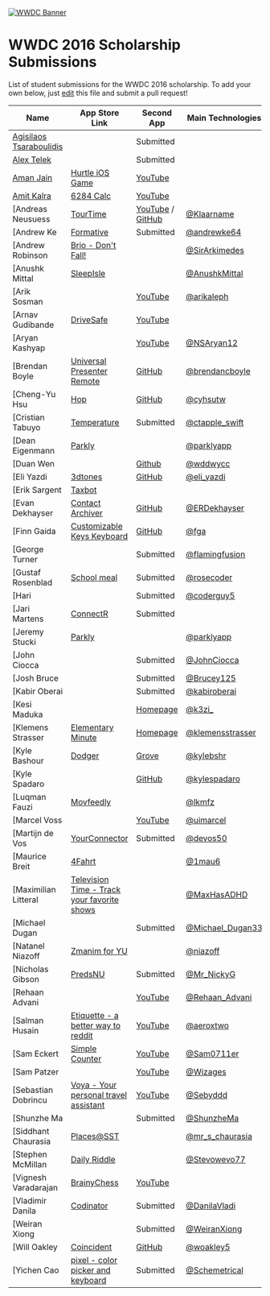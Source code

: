 [![WWDC Banner](https://developer.apple.com/wwdc/images/wwdc16-og.jpg)](https://developer.apple.com/wwdc/)
# WWDC 2016 Scholarship Submissions

List of student submissions for the WWDC 2016 scholarship.
To add your own below, just [edit](https://github.com/wwdc/2016/edit/master/README.md) this file and submit a pull request!

<!--http://www.alphabetize.org-->
<!-- Insert your name below in alphabetical order. -->
<!-- Please only submit the apps that you submitted for WWDC2016. -->
<!-- Watch out for columns, you must have 6 pipes or else the gh-pages won't like it. -->
| Name | App Store Link | Second App | Main Technologies | Status |
| ---- | -------------- | ----------------------- | ------------ | ------ |
|[Agisilaos Tsaraboulidis](https://twitter.com/AgisilaosTs)| |Submitted|| |
|[Alex Telek](https://twitter.com/alexmtk)| |Submitted|| |
|[Aman Jain](https://twitter.com/amanj203)|[Hurtle iOS Game](https://itunes.apple.com/in/app/hurtle/id1085122455?mt=8)|[YouTube](https://www.youtube.com/watch?v=hpqBGLglLTs)|| |
|[Amit Kalra](https://twitter.com/amitnkalra)|[6284 Calc](https://itunes.apple.com/us/app/6284-calc/id1006996600?mt=8)|[YouTube](https://www.youtube.com/watch?v=2JnI8qE-LKs)|| |
|[Andreas Neusuess|[TourTime](https://itunes.apple.com/app/id848979893)|[YouTube](https://youtu.be/7It2i-9BCp8) / [GitHub](https://github.com/Tantalum73/InteractiveResume-WWDC2016)|[@Klaarname](https://twitter.com/Klaarname)| |
|[Andrew Ke|[Formative](https://itunes.apple.com/us/app/formative/id1032617767?mt=8)|Submitted|[@andrewke64](https://twitter.com/andrewke64)| |
|[Andrew Robinson|[Brio - Don't Fall!](https://itunes.apple.com/us/app/brio-dont-fall!/id1087287522?mt=8)| |[@SirArkimedes](https://twitter.com/sirarkimedes)| |
|[Anushk Mittal|[SleepIsle](https://itunes.apple.com/us/app/sleepisle/id1039746876?mt=8)| |[@AnushkMittal](https://twitter.com/AnushkMittal)| |
|[Arik Sosman||[YouTube](https://youtu.be/TtHM31sxxbU)|[@arikaleph](https://twitter.com/arikaleph)||
|[Arnav Gudibande|[DriveSafe](https://github.com/SFHSHacks/DriveSafe)|[YouTube](https://www.youtube.com/watch?v=4Ft6264U1PU)|||
|[Aryan Kashyap|[]()|[YouTube](https://www.youtube.com/watch?v=qD-uxBhNKb4)|[@NSAryan12](https://twitter.com/NSAryan12?lang=en-gb)| |
|[Brendan Boyle|[Universal Presenter Remote](https://itunes.apple.com/us/app/universal-presenter-remote/id866740670?ls=1&mt=8)|[GitHub](https://github.com/brendancboyle/Universal-Presenter-Remote-iOS/)|[@brendancboyle](https://twitter.com/brendancboyle)| |
|[Cheng-Yu Hsu|[Hop](http://hop.appfinca.com)|[GitHub](https://github.com/cyhsutw/imaji)|[@cyhsutw](https://twitter.com/cyhsutw)|| 
|[Cristian Tabuyo|[Temperature](https://itunes.apple.com/es/app/alternativa-a-un-termometro/id1098259543?mt=8)|Submitted|[@ctapple_swift](https://instagram.com/ctapple_swift)| |
|[Dean Eigenmann|[Parkly](https://www.parkly.ch)||[@parklyapp](https://twitter.com/parklyapp)||
|[Duan Wen||[Github](https://github.com/wddwycc/Freehand)|[@wddwycc](https://twitter.com/wddwycc)||
|[Eli Yazdi|[3dtones](https://itunes.apple.com/us/app/3dtones/id1108446298?mt=8)|[GitHub](http://github.com/eliyazdi/3dtones)|[@eli_yazdi](https://twitter.com/eli_yazdi)| |
|[Erik Sargent|[Taxbot](https://itunes.apple.com/us/app/taxbot-automatic-mile-tracker/id461781884?mt=8)| | | |
|[Evan Dekhayser|[Contact Archiver](https://itunes.apple.com/us/app/contact-archiver/id733594022?mt=8)|[GitHub](https://github.com/edekhayser/WWDC-2016-Scholarship-App)|[@ERDekhayser](https://twitter.com/ERDekhayser)| |
|[Finn Gaida|[Customizable Keys Keyboard](https://itunes.apple.com/us/app/customizable-keys-keyboard/id1104673201?mt=8)|[GitHub](https://github.com/finngaida/wwdc/tree/master/2016)|[@fga](https://twitter.com/fga)| |
|[George Turner||Submitted|[@flamingfusion](https://twitter.com/FlamingFusion)| |
|[Gustaf Rosenblad|[School meal](https://itunes.apple.com/se/app/skolmaten/id416550379?mt=8)|Submitted|[@rosecoder](https://twitter.com/rosecoder)||
|[Hari| |Submitted|[@coderguy5](https://www.twitter.com/coderguy5)||
|[Jari Martens|[ConnectR](https://itunes.apple.com/app/connectr-all-social-media/id905696962?mt=8)| Submitted | | |
|[Jeremy Stucki|[Parkly](https://www.parkly.ch)||[@parklyapp](https://twitter.com/parklyapp)||
|[John Ciocca||Submitted|[@JohnCiocca](https://twitter.com/johnciocca)||
|[Josh Bruce||Submitted|[@Brucey125](https://twitter.com/Brucey125)| |
|[Kabir Oberai| |Submitted|[@kabiroberai](https://twitter.com/kabiroberai)| |
|[Kesi Maduka| |[Homepage](https://stm.io)|[@k3zi_](https://twitter.com/k3zi_)| |
|[Klemens Strasser|[Elementary Minute](https://itunes.apple.com/us/app/elementary-minute/id889417668?mt=8)|[Homepage](https://www.facebook.com/Asymmetric-1016800745046748/?fref=ts)|[@klemensstrasser](https://twitter.com/klemensstrasser)||
|[Kyle Bashour| [Dodger](https://itunes.apple.com/app/id1050023116) |[Grove](https://github.com/kylebshr/grove)| [@kylebshr](https://twitter.com/kylebshr)| |
|[Kyle Spadaro| |[GitHub](https://github.com/kylespadaro/KyleSpadaro)| [@kylespadaro](https://twitter.com/kylespadaro)| |
|[Luqman Fauzi|[Movfeedly](https://itunes.apple.com/app/movfeedly/id1085496373)| |[@lkmfz](https://twitter.com/lkmfz)| |
|[Marcel Voss||[YouTube](https://www.youtube.com/watch?v=dZljrMjzJN0)|[@uimarcel](https://twitter.com/uimarcel)||
|[Martijn de Vos|[YourConnector](https://itunes.apple.com/us/app/newlinq/id950231000?l=nl&ls=1&mt=8)|Submitted|[@devos50](https://twitter.com/devos50)||
|[Maurice Breit|[4Fahrt](https://itunes.apple.com/de/app/4fahrt-schuler/id1105478291?mt=8)| |[@1mau6](https://twitter.com/1mau6)| |
|[Maximilian Litteral|[Television Time - Track your favorite shows](http://maximilianlitteral.com/TelevisionTime/iTunes/index.html)| |[@MaxHasADHD](https://twitter.com/MaxHasADHD)| |
|[Michael Dugan||Submitted|[@Michael_Dugan33](https://twitter.com/Michael_Dugan33)||
|[Natanel Niazoff|[Zmanim for YU](https://itunes.apple.com/us/app/zmanim-for-yu/id1071006216?mt=8)||[@niazoff](https://twitter.com/niazoff)| |
|[Nicholas Gibson|[PredsNU](https://itunes.apple.com/us/app/predsnu/id917520140?mt=8)|Submitted|[@Mr_NickyG](https://twitter.com/Mr_NickyG)| |
|[Rehaan Advani| |[YouTube](https://www.youtube.com/watch?v=mUDBBcXHkLI)|[@Rehaan_Advani](https://twitter.com/Rehaan_Advani)| |
|[Salman Husain|[Etiquette - a better way to reddit](https://github.com/shusain93/Ettiquete)|[YouTube](https://www.youtube.com/watch?v=pjTiw9Mc19o)|[@aeroxtwo](https://twitter.com/aeroxtwo)| |
|[Sam Eckert|[Simple Counter](https://geo.itunes.apple.com/us/app/simple-counter-count-everything!/id961653412?mt=8)|[YouTube](https://www.youtube.com/watch?v=4uFP_xQWOX4)|[@Sam0711er](https://twitter.com/Sam0711er)| |
|[Sam Patzer| |[YouTube](https://www.youtube.com/watch?v=-DFINkoEZhU)|[@Wizages](https://twitter.com/wizages)| |
|[Sebastian Dobrincu|[Voya - Your personal travel assistant](https://itunes.apple.com/us/app/voya-your-personal-travel/id1082760606)|[YouTube](https://www.youtube.com/watch?v=fbTMWC0y9hs)|[@Sebyddd](https://twitter.com/sebyddd)| |
|[Shunzhe Ma||Submitted|[@ShunzheMa](https://twitter.com/ShunzheMa)| |
|[Siddhant Chaurasia|[Places@SST](https://itunes.apple.com/us/app/places-sst/id921357959?mt=8)| |[@mr_s_chaurasia](https://twitter.com/mr_s_chaurasia)| |
|[Stephen McMillan|[Daily Riddle](https://itunes.apple.com/app/daily-riddle-fun-challenging/id932546719)| |[@Stevowevo77](https://twitter.com/stevowevo77)| |
|[Vignesh Varadarajan|[BrainyChess](https://itunes.apple.com/us/app/brainychess-play-learn-chess/id778336641?mt=8)|[YouTube](https://www.youtube.com/watch?v=H429tmvM0zI)| | |
|[Vladimir Danila|[Codinator](https://itunes.apple.com/us/app/codinator/id1024671232?ls=1&mt=8)|Submitted|[@DanilaVladi](https://twitter.com/danilavladi)| |
|[Weiran Xiong| |Submitted|[@WeiranXiong](https://twitter.com/WeiranXiong)| |
|[Will Oakley| [Coincident](https://itunes.apple.com/ie/app/coincident-3d-touch-game/id1069735902?mt=8) | [GitHub](https://github.com/woakley5/DPHS-App) | [@woakley5](https://twitter.com/woakley5) |  |		
|[Yichen Cao|[pixel - color picker and keyboard](https://itunes.apple.com/us/app/pixel/id936267373?ls=1&mt=8)|Submitted|[@Schemetrical](https://twitter.com/schemetrical)| |
<!-- Don't remove the newline. Alphabetical order please! -->
